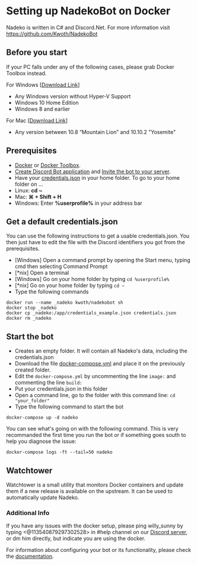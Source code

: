 # Setting up NadekoBot on Docker
Nadeko is written in C# and Discord.Net. For more information visit <https://github.com/Kwoth/NadekoBot>

## Before you start

If your PC falls under any of the following cases, please grab Docker Toolbox instead.

For Windows [[Download Link](https://download.docker.com/win/stable/DockerToolbox.exe)]
- Any Windows version without Hyper-V Support
- Windows 10 Home Edition
- Windows 8 and earlier

For Mac [[Download Link](https://download.docker.com/mac/stable/DockerToolbox.pkg)]
- Any version between 10.8 “Mountain Lion” and 10.10.2 "Yosemite"

## Prerequisites
- [Docker](https://store.docker.com/search?type=edition&offering=community) or [Docker Toolbox](https://www.docker.com/products/docker-toolbox).
- [Create Discord Bot application](http://nadekobot.readthedocs.io/en/latest/JSON%20Explanations/#creating-discord-bot-application) and [Invite the bot to your server](http://nadekobot.readthedocs.io/en/latest/JSON%20Explanations/#inviting-your-bot-to-your-server). 
- Have your [credentials.json](http://nadekobot.readthedocs.io/en/latest/JSON%20Explanations/#setting-up-your-credentials) in your home folder. To go to your home folder on ...
- Linux: **cd ~**
- Mac: **⌘ + Shift + H**
- Windows: Enter **%userprofile%** in your address bar

## Get a default credentials.json

You can use the following instructions to get a usable credentials.json. You then just have to edit the file with the Discord identifiers you got from the prerequisites.

- [Windows] Open a command prompt by opening the Start menu, typing cmd then selecting Command Prompt
- [*nix] Open a terminal
- [Windows] Go on your home folder by typing `cd %userprofile%`
- [*nix] Go on your home folder by typing `cd ~`
- Type the following commands

```
docker run --name _nadeko kwoth/nadekobot sh
docker stop _nadeko
docker cp _nadeko:/app/credentials_example.json credentials.json
docker rm _nadeko
```

## Start the bot

- Creates an empty folder. It will contain all Nadeko's data, including the credentials.json
- Download the file [docker-compose.yml](https://raw.githubusercontent.com/Kwoth/NadekoBot/1.9/Dockerfile/docker-compose.yml) and place it on the previously created folder.
- Edit the `docker-compose.yml` by uncommenting the line `image:` and commenting the line `build:`
- Put your credentials.json in this folder
- Open a command line, go to the folder with this command line: `cd "your_folder"`
- Type the following command to start the bot

```
docker-compose up -d nadeko
```

You can see what's going on with the following command. This is very recommanded the first time you run the bot or if something goes south to help you diagnose the issue:

```
docker-compose logs -ft --tail=50 nadeko
```

## Watchtower

Watchtower is a small utility that monitors Docker containers and update them if a new release is available on the upstream. It can be used to automatically update Nadeko.

### Additional Info
If you have any issues with the docker setup, please ping willy_sunny by typing <@113540879297302528> in #help channel on our [Discord server](https://discordapp.com/invite/nadekobot), or dm him directly, but indicate you are using the docker.

For information about configuring your bot or its functionality, please check the [documentation](http://nadekobot.readthedocs.io/en/latest).
